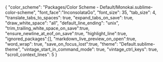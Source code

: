 {
    "color_scheme": "Packages/Color Scheme - Default/Monokai.sublime-color-scheme",
    "font_face":"InconsolataGo",
    "font_size": 35,
    "tab_size": 4,
    "translate_tabs_to_spaces": true,
    "expand_tabs_on_save": true,
    "draw_white_space": "all",
    "default_line_ending": "unix",
    "trim_trailing_white_space_on_save":true,
    "ensure_newline_at_eof_on_save":true,
    "highlight_line":true,
    "ignored_packages":[],
    "markdown_live_preview_on_open":true,
    "word_wrap": true,
    "save_on_focus_lost":true,
    "theme": "Default.sublime-theme",
    "vintage_start_in_command_mode": true,
    "vintage_ctrl_keys": true,
    "scroll_context_lines": 5
}

